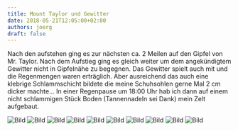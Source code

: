 ```yaml
---
title: Mount Taylor und Gewitter
date: 2018-05-21T12:05:00+02:00
authors: joerg
draft: false
---
```


Nach den aufstehen ging es zur nächsten ca. 2 Meilen auf den Gipfel von Mr. Taylor. Nach dem Aufstieg ging es gleich weiter um dem angekündigtem Gewitter nicht in Gipfelnähe zu begegnen. Das Gewitter spielt auch mit und die Regenmengen waren erträglich. Aber ausreichend das auch eine klebrige Schlammschicht bildete die meine Schuhsohlen gerne Mal 2 cm dicker machte...
In einer Regenpause um 18:00 Uhr hab ich dann auf einem nicht schlammigen Stück Boden (Tannennadeln sei Dank) mein Zelt aufgebaut.

![Bild](/images/OI000303.jpg	"Bild")
![Bild](/images/OI000304.jpg	"Bild")
![Bild](/images/OI000305.jpg	"Bild")
![Bild](/images/OI000306.jpg	"Bild")
![Bild](/images/OI000307.jpg	"Bild")
![Bild](/images/OI000308.jpg	"Bild")
![Bild](/images/OI000309.jpg	"Bild")
![Bild](/images/OI000310.jpg	"Bild")
![Bild](/images/OI000311.jpg	"Bild")
![Bild](/images/OI000312.jpg	"Bild")




